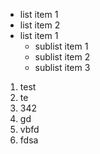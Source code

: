 * list item 1
* list item 2
* list item 1
  * sublist item 1
  * sublist item 2
  * sublist item 3
  
1. test
2. te
3. 342
  1. gd
  2. vbfd
  3. fdsa
